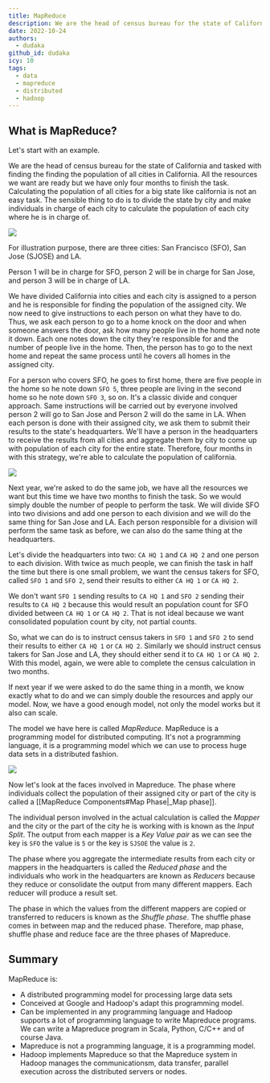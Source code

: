 ```yaml
---
title: MapReduce
description: We are the head of census bureau for the state of California and tasked with finding the finding the population of all cities in California. All the resources we want are ready but we have only four months to finish the task. Calculating the population of all cities for a big state like california is not an easy task. The sensible thing to do is to divide the state by city and make individuals in charge of each city to calculate the population of each city where he is in charge of...
date: 2022-10-24
authors:
  - dudaka
github_id: dudaka
icy: 10
tags:
  - data
  - mapreduce
  - distributed
  - hadoop
---
```


## What is MapReduce?

Let's start with an example.

We are the head of census bureau for the state of California and tasked with finding the finding the population of all cities in California. All the resources we want are ready but we have only four months to finish the task. Calculating the population of all cities for a big state like california is not an easy task. The sensible thing to do is to divide the state by city and make individuals in charge of each city to calculate the population of each city where he is in charge of.

![](assets/mapreduce_mr-example-1.webp)

For illustration purpose, there are three cities: San Francisco (SFO), San Jose (SJOSE) and LA.

Person 1 will be in charge for SFO, person 2 will be in charge for San Jose, and person 3 will be in charge of LA.

We have divided California into cities and each city is assigned to a person and he is responsible for finding the population of the assigned city. We now need to give instructions to each person on what they have to do. Thus, we ask each person to go to a home knock on the door and when someone answers the door, ask how many people live in the home and note it down. Each one notes down the city they're responsible for and the number of people live in the home. Then, the person has to go to the next home and repeat the same process until he covers all homes in the assigned city.

For a person who covers SFO, he goes to first home, there are five people in the home so he note down `SFO 5`, three people are living in the second home so he note down `SFO 3`, so on. It's a classic divide and conquer approach.
Same instructions will be carried out by everyone involved person 2 will go to San Jose and Person 2 will do the same in LA. When each person is done with their assigned city, we ask them to submit their results to the state's headquarters.
We'll have a person in the headquarters to receive the results from all cities and aggregate them by city to come up with population of each city for the entire state.
Therefore, four months in with this strategy, we're able to calculate the population of california.

![](assets/mapreduce_mr-example-2.webp)

Next year, we're asked to do the same job, we have all the resources we want but this time we have two months to finish the task. So we would simply double the number of people to perform the task. We will divide SFO into two divisions and add one person to each division and we will do the same thing for San Jose and LA. Each person responsible for a division will perform the same task as before, we can also do the same thing at the headquarters.

Let's divide the headquarters into two: `CA HQ 1` and `CA HQ 2` and one person to each division. With twice as much people, we can finish the task in half the time but there is one small problem, we want the census takers for SFO, called `SFO 1` and `SFO 2`, send their results to either `CA HQ 1` or `CA HQ 2`.

We don't want `SFO 1` sending results to `CA HQ 1` and `SFO 2` sending their results to `CA HQ 2` because this would result an population count for SFO divided between `CA HQ 1` or `CA HQ 2`. That is not ideal because we want consolidated population count by city, not partial counts.

So, what we can do is to instruct census takers in `SFO 1` and `SFO 2` to send their results to either `CA HQ 1` or `CA HQ 2`. Similarly we should instruct census takers for San Jose and LA, they should either send it to `CA HQ 1` or `CA HQ 2`.
With this model, again, we were able to complete the census calculation in two months.

If next year if we were asked to do the same thing in a month, we know exactly what to do and we can simply double the resources and apply our model. Now, we have a good enough model, not only the model works but it also can scale.

The model we have here is called _MapReduce_. MapReduce is a programming model for distributed computing. It's not a programming language, it is a programming model which we can use to process huge data sets in a distributed fashion.

![](assets/mapreduce_mr-example-3.webp)

Now let's look at the faces involved in Mapreduce. The phase where individuals collect the population of their assigned city or part of the city is called a [[MapReduce Components#Map Phase|_Map phase]].

The individual person involved in the actual calculation is called the _Mapper_ and the city or the part of the city he is working with is known as the _Input Split_.
The output from each mapper is a _Key Value pair_ as we can see the key is `SFO` the value is `5` or the key is `SJSOE` the value is `2`.

The phase where you aggregate the intermediate results from each city or mappers in the headquarters is called the _Reduced phase_ and the individuals who work in the headquarters are known as _Reducers_ because they reduce or consolidate the output from many different mappers. Each reducer will produce a result set.

The phase in which the values from the different mappers are copied or transferred to reducers is known as the _Shuffle phase_. The shuffle phase comes in between map and the reduced phase. Therefore, map phase, shuffle phase and reduce face are the three phases of Mapreduce.

## Summary

MapReduce is:

- A distributed programming model for processing large data sets
- Conceived at Google and Hadoop's adapt this programming model.
- Can be implemented in any programming language and Hadoop supports a lot of programming language to write Mapreduce programs. We can write a Mapreduce program in Scala, Python, C/C++ and of course Java.
- Mapreduce is not a programming language, it is a programming model.
- Hadoop implements Mapreduce so that the Mapreduce system in Hadoop manages the communicationsm, data transfer, parallel execution across the distributed servers or nodes.

